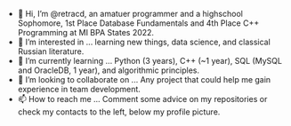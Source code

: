 - 👋 Hi, I’m @retracd, an amatuer programmer and a highschool Sophomore, 1st Place Database Fundamentals and 4th Place C++ Programming at MI BPA States 2022. 
- 👀 I’m interested in ... learning new things, data science, and classical Russian literature. 
- 🌱 I’m currently learning ... Python (3 years), C++ (~1 year), SQL (MySQL and OracleDB, 1 year), and algorithmic principles. 
- 💞️ I’m looking to collaborate on ... Any project that could help me gain experience in team development.
- 📫 How to reach me ... Comment some advice on my repositories or check my contacts to the left, below my profile picture. 

<!---
retracd/retracd is a ✨ special ✨ repository because its `README.md` (this file) appears on your GitHub profile.
You can click the Preview link to take a look at your changes.
--->
